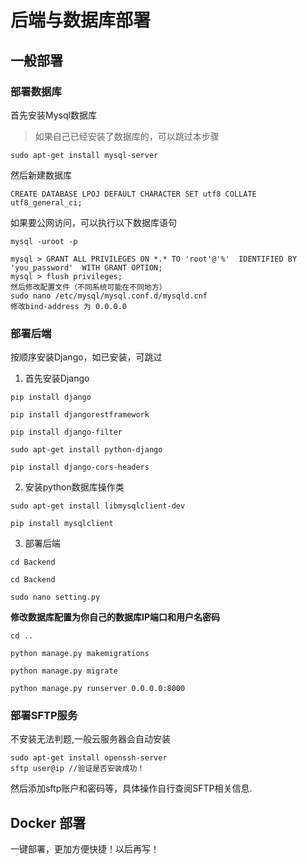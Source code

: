 # 后端与数据库部署

## 一般部署

### 部署数据库

首先安装Mysql数据库

> 如果自己已经安装了数据库的，可以跳过本步骤

```
sudo apt-get install mysql-server
```
然后新建数据库
```
CREATE DATABASE LPOJ DEFAULT CHARACTER SET utf8 COLLATE utf8_general_ci;
```
如果要公网访问，可以执行以下数据库语句
```
mysql -uroot -p

mysql > GRANT ALL PRIVILEGES ON *.* TO 'root'@'%'  IDENTIFIED BY 'you_password'  WITH GRANT OPTION;
mysql > flush privileges;
然后修改配置文件（不同系统可能在不同地方）
sudo nano /etc/mysql/mysql.conf.d/mysqld.cnf 
修改bind-address 为 0.0.0.0
```

### 部署后端

按顺序安装Django，如已安装，可跳过

1. 首先安装Django
```
pip install django

pip install djangorestframework

pip install django-filter

sudo apt-get install python-django

pip install django-cors-headers
```
2. 安装python数据库操作类
```
sudo apt-get install libmysqlclient-dev

pip install mysqlclient
```

3. 部署后端
```
cd Backend

cd Backend

sudo nano setting.py
```

**修改数据库配置为你自己的数据库IP端口和用户名密码**

```
cd ..

python manage.py makemigrations

python manage.py migrate

python manage.py runserver 0.0.0.0:8000
```


### 部署SFTP服务
不安装无法判题,一般云服务器会自动安装

```
sudo apt-get install openssh-server
sftp user@ip //验证是否安装成功！
```
然后添加sftp账户和密码等，具体操作自行查阅SFTP相关信息.

## Docker 部署
一键部署，更加方便快捷！以后再写！